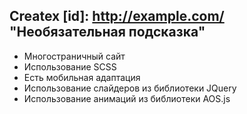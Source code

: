 ## Createx  [id]: http://example.com/ "Необязательная подсказка"
- Многостраничный сайт
- Использование SCSS
- Есть мобильная адаптация
- Использование слайдеров из библиотеки JQuery
- Использование анимаций из библиотеки AOS.js
